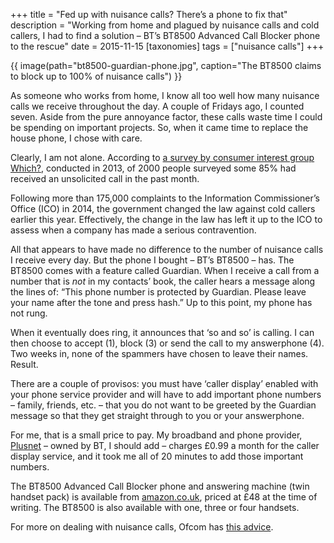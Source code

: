 +++
title = "Fed up  with nuisance calls? There’s a phone to fix that"
description = "Working from home and plagued by nuisance calls and cold callers, I had to find a solution – BT’s BT8500 Advanced Call Blocker phone to the rescue"
date = 2015-11-15
[taxonomies]
tags = ["nuisance calls"]
+++

{{ image(path="bt8500-guardian-phone.jpg", caption="The BT8500 claims to block up to 100% of nuisance calls") }}

As someone who works from home, I know all too well how many nuisance calls we receive throughout the day. A couple of Fridays ago, I counted seven. Aside from the pure annoyance factor, these calls waste time I could be spending on important projects. So, when it came time to replace the house phone, I chose with care.

Clearly, I am not alone. According to [a survey by consumer interest group Which?](http://blogs.which.co.uk/technology/news/nuisance-calls-which-calling-time/), conducted in 2013, of 2000 people surveyed some 85% had received an unsolicited call in the past month.

Following more than 175,000 complaints to the Information Commissioner’s Office (ICO) in 2014, the government changed the law against cold callers earlier this year. Effectively, the change in the law has left it up to the ICO to assess when a company has made a serious contravention.  

All that appears to have made no difference to the number of nuisance calls I receive every day. But the phone I bought – BT’s BT8500 – has. The BT8500 comes with a feature called Guardian. When I receive a call from a number that is *not* in my contacts’ book, the caller hears a message along the lines of: “This phone number is protected by Guardian. Please leave your name after the tone and press hash.” Up to this point, my phone has not rung.

When it eventually does ring, it announces that ‘so and so’ is calling. I can then choose to accept (1), block (3) or send the call to my answerphone (4). Two weeks in, none of the spammers have chosen to leave their names. Result.

There are a couple of provisos: you must have ‘caller display’ enabled with your phone service provider and will have to add important phone numbers – family, friends, etc. – that you do not want to be greeted by the Guardian message so that they get straight through to you or your answerphone.

For me, that is a small price to pay. My broadband and phone provider, [Plusnet](http://www.plus.net/myreferrals/new.html?intReferrerID=00487437 "Plusnet for broadband and phone calls") – owned by BT, I should add – charges £0.99 a month for the caller display service, and it took me all of 20 minutes to add those important numbers.

The BT8500 Advanced Call Blocker phone and answering machine (twin handset pack) is available from [amazon.co.uk](http://www.amazon.co.uk/gp/product/B00LZTHUEO/ref=as_li_qf_sp_asin_il_tl?ie=UTF8&camp=1634&creative=6738&creativeASIN=B00LZTHUEO&linkCode=as2&tag=since1964-21), priced at £48 at the time of writing. The BT8500 is also available with one, three or four handsets. 

For more on dealing with nuisance calls, Ofcom has [this advice](http://consumers.ofcom.org.uk/phone/tackling-nuisance-calls-and-messages/).